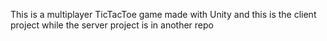 This is a multiplayer TicTacToe game made with Unity and this is the client project while the server project is in another repo
